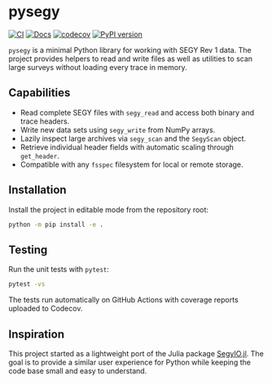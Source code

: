 # pysegy

[![CI](https://github.com/mloubout/pysegy/actions/workflows/main.yml/badge.svg)](https://github.com/mloubout/pysegy/actions/workflows/main.yml)
[![Docs](https://github.com/mloubout/pysegy/actions/workflows/docs.yml/badge.svg)](https://mloubout.github.io/pysegy)
[![codecov](https://codecov.io/gh/mloubout/pysegy/branch/master/graph/badge.svg)](https://codecov.io/gh/mloubout/pysegy)
[![PyPI version](https://badge.fury.io/py/pysegy.svg?icon=si%3Apython)](https://badge.fury.io/py/pysegy)

`pysegy` is a minimal Python library for working with SEGY Rev 1 data.  The
project provides helpers to read and write files as well as utilities to scan
large surveys without loading every trace in memory.

## Capabilities

- Read complete SEGY files with `segy_read` and access both binary and trace
  headers.
- Write new data sets using `segy_write` from NumPy arrays.
- Lazily inspect large archives via `segy_scan` and the `SegyScan` object.
- Retrieve individual header fields with automatic scaling through
  `get_header`.
- Compatible with any `fsspec` filesystem for local or remote storage.

## Installation

Install the project in editable mode from the repository root:

```bash
python -m pip install -e .
```

## Testing

Run the unit tests with `pytest`:

```bash
pytest -vs
```

The tests run automatically on GitHub Actions with coverage reports uploaded to Codecov.

## Inspiration

This project started as a lightweight port of the Julia package
[SegyIO.jl](https://github.com/slimgroup/SegyIO.jl).  The goal is to provide
a similar user experience for Python while keeping the code base small and
easy to understand.
